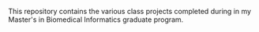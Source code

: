 This repository contains the various class projects completed during in my Master's in Biomedical Informatics graduate program.
